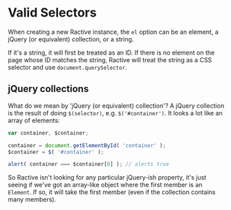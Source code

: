 # Valid Selectors

When creating a new Ractive instance, the `el` option can be an element, a jQuery (or equivalent) collection, or a string.

If it's a string, it will first be treated as an ID. If there is no element on the page whose ID matches the string, Ractive will treat the string as a CSS selector and use `document.querySelector`.


## jQuery collections

What do we mean by 'jQuery (or equivalent) collection'? A jQuery collection is the result of doing `$(selector)`, e.g. `$('#container')`. It looks a lot like an array of elements:

```js
var container, $container;

container = document.getElementById( 'container' );
$container = $( '#container' );

alert( container === $container[0] ); // alerts true
```

So Ractive isn't looking for any particular jQuery-ish property, it's just seeing if we've got an array-like object where the first member is an `Element`. If so, it will take the first member (even if the collection contains many members).
